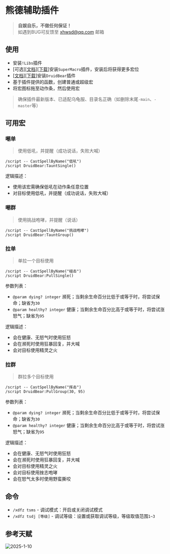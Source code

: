 # 熊德辅助插件

> __自娱自乐，不做任何保证！__  
> 如遇到BUG可反馈至 xhwsd@qq.com 邮箱


## 使用
- 安装`!Libs`插件
- [可选][[文档](https://github.com/xhwsd/SuperMacro/)][[下载](https://ghfast.top/https://github.com/xhwsd/SuperMacro/archive/master.zip)]安装`SuperMacro`插件，安装后将获得更多宏位
- [[文档](https://github.com/xhwsd/DruidBear/)][[下载](https://ghfast.top/https://github.com/xhwsd/DruidBear/archive/main.zip)]安装`DruidBear`插件
- 基于插件提供的函数，创建普通或超级宏
- 将宏图标拖至动作条，然后使用宏

> 确保插件最新版本、已适配乌龟服、目录名正确（如删除末尾`-main`、`-master`等）


## 可用宏

### 嘲单

> 使用低吼，并提醒（成功说话，失败大喊）

```
/script -- CastSpellByName("低吼")
/script DruidBear:TauntSingle()
```

逻辑描述：
- 使用该宏需确保低吼在动作条任意位置
- 对目标使用低吼，并提醒（成功说话，失败大喊）


### 嘲群

> 使用挑战咆哮，并提醒（说话）

```
/script -- CastSpellByName("挑战咆哮")
/script DruidBear:TauntGroup()
```


### 拉单

> 单拉一个目标使用

```
/script -- CastSpellByName("槌击")
/script DruidBear:PullSingle()
```

参数列表：
- `@param dying? integer` 濒死；当剩余生命百分比低于或等于时，将尝试保命；缺省为`30`
- `@param healthy? integer` 健康；当剩余生命百分比高于或等于时，将尝试涨怒气；缺省为`95`

逻辑描述：
- 会在健康、无怒气时使用狂怒
- 会在濒死时使用狂暴回复，并大喊
- 会对目标使用精灵之火


### 拉群

> 群拉多个目标使用

```
/script -- CastSpellByName("挥击")
/script DruidBear:PullGroup(30, 95)
```

参数列表：
- `@param dying? integer` 濒死；当剩余生命百分比低于或等于时，将尝试保命；缺省为`30`
- `@param healthy? integer` 健康；当剩余生命百分比高于或等于时，将尝试涨怒气；缺省为`95`

逻辑描述：
- 会在健康、无怒气时使用狂怒
- 会在濒死时使用狂暴回复，并大喊
- 会对目标使用精灵之火
- 会对目标使用挫志咆哮
- 会在怒气太多时使用野蛮撕咬


## 命令
- `/xdfz tsms` - 调试模式：开启或关闭调试模式
- `/xdfz tsdj [等级]` - 调试等级：设置或获取调试等级，等级取值范围`1~3`


## 参考天赋
![2025-1-10](/参考天赋/2025-1-10.png)

